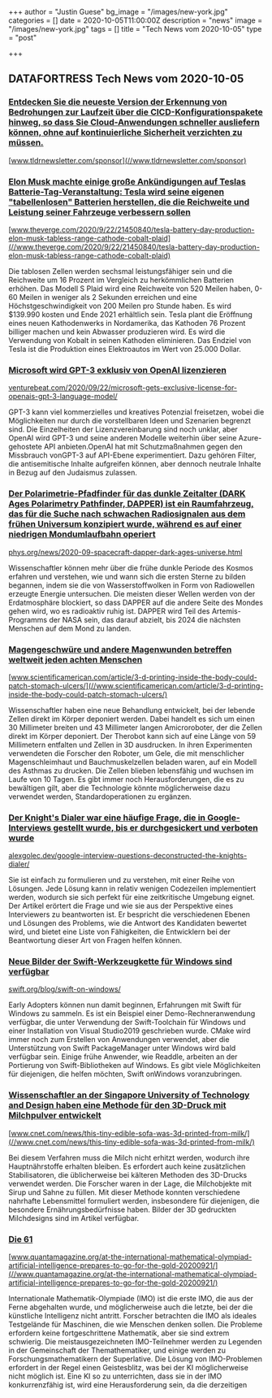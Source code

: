 +++
author = "Justin Guese"
bg_image = "/images/new-york.jpg"
categories = []
date = 2020-10-05T11:00:00Z
description = "news"
image = "/images/new-york.jpg"
tags = []
title = "Tech News vom 2020-10-05"
type = "post"

+++

        
## DATAFORTRESS Tech News vom 2020-10-05



### [Entdecken Sie die neueste Version der Erkennung von Bedrohungen zur Laufzeit über die CICD-Konfigurationspakete hinweg, so dass Sie Cloud-Anwendungen schneller ausliefern können, ohne auf kontinuierliche Sicherheit verzichten zu müssen.](//www.tldrnewsletter.com/sponsor)


[www.tldrnewsletter.com/sponsor](//www.tldrnewsletter.com/sponsor)





### [Elon Musk machte einige große Ankündigungen auf Teslas Batterie-Tag-Veranstaltung: Tesla wird seine eigenen "tabellenlosen" Batterien herstellen, die die Reichweite und Leistung seiner Fahrzeuge verbessern sollen](//www.theverge.com/2020/9/22/21450840/tesla-battery-day-production-elon-musk-tabless-range-cathode-cobalt-plaid)


[www.theverge.com/2020/9/22/21450840/tesla-battery-day-production-elon-musk-tabless-range-cathode-cobalt-plaid](//www.theverge.com/2020/9/22/21450840/tesla-battery-day-production-elon-musk-tabless-range-cathode-cobalt-plaid)


Die tablosen Zellen werden sechsmal leistungsfähiger sein und die Reichweite um 16 Prozent im Vergleich zu herkömmlichen Batterien erhöhen. Das Modell S Plaid wird eine Reichweite von 520 Meilen haben, 0-60 Meilen in weniger als 2 Sekunden erreichen und eine Höchstgeschwindigkeit von 200 Meilen pro Stunde haben. Es wird $139.990 kosten und Ende 2021 erhältlich sein. Tesla plant die Eröffnung eines neuen Kathodenwerks in Nordamerika, das Kathoden 76 Prozent billiger machen und kein Abwasser produzieren wird. Es wird die Verwendung von Kobalt in seinen Kathoden eliminieren. Das Endziel von Tesla ist die Produktion eines Elektroautos im Wert von 25.000 Dollar.


### [Microsoft wird GPT-3 exklusiv von OpenAI lizenzieren](//venturebeat.com/2020/09/22/microsoft-gets-exclusive-license-for-openais-gpt-3-language-model/)


[venturebeat.com/2020/09/22/microsoft-gets-exclusive-license-for-openais-gpt-3-language-model/](//venturebeat.com/2020/09/22/microsoft-gets-exclusive-license-for-openais-gpt-3-language-model/)


GPT-3 kann viel kommerzielles und kreatives Potenzial freisetzen, wobei die Möglichkeiten nur durch die vorstellbaren Ideen und Szenarien begrenzt sind. Die Einzelheiten der Lizenzvereinbarung sind noch unklar, aber OpenAI wird GPT-3 und seine anderen Modelle weiterhin über seine Azure-gehostete API anbieten.OpenAI hat mit Schutzmaßnahmen gegen den Missbrauch vonGPT-3 auf API-Ebene experimentiert. Dazu gehören Filter, die antisemitische Inhalte aufgreifen können, aber dennoch neutrale Inhalte in Bezug auf den Judaismus zulassen.


### [Der Polarimetrie-Pfadfinder für das dunkle Zeitalter (DARK Ages Polarimetry Pathfinder, DAPPER) ist ein Raumfahrzeug, das für die Suche nach schwachen Radiosignalen aus dem frühen Universum konzipiert wurde, während es auf einer niedrigen Mondumlaufbahn operiert](//phys.org/news/2020-09-spacecraft-dapper-dark-ages-universe.html)


[phys.org/news/2020-09-spacecraft-dapper-dark-ages-universe.html](//phys.org/news/2020-09-spacecraft-dapper-dark-ages-universe.html)


Wissenschaftler können mehr über die frühe dunkle Periode des Kosmos erfahren und verstehen, wie und wann sich die ersten Sterne zu bilden begannen, indem sie die von Wasserstoffwolken in Form von Radiowellen erzeugte Energie untersuchen. Die meisten dieser Wellen werden von der Erdatmosphäre blockiert, so dass DAPPER auf die andere Seite des Mondes gehen wird, wo es radioaktiv ruhig ist. DAPPER wird Teil des Artemis-Programms der NASA sein, das darauf abzielt, bis 2024 die nächsten Menschen auf dem Mond zu landen.


### [Magengeschwüre und andere Magenwunden betreffen weltweit jeden achten Menschen](//www.scientificamerican.com/article/3-d-printing-inside-the-body-could-patch-stomach-ulcers/)


[www.scientificamerican.com/article/3-d-printing-inside-the-body-could-patch-stomach-ulcers/](//www.scientificamerican.com/article/3-d-printing-inside-the-body-could-patch-stomach-ulcers/)


Wissenschaftler haben eine neue Behandlung entwickelt, bei der lebende Zellen direkt im Körper deponiert werden. Dabei handelt es sich um einen 30 Millimeter breiten und 43 Millimeter langen Amicroroboter, der die Zellen direkt im Körper deponiert. Der Therobot kann sich auf eine Länge von 59 Millimetern entfalten und Zellen in 3D ausdrucken. In ihren Experimenten verwendeten die Forscher den Roboter, um Gele, die mit menschlicher Magenschleimhaut und Bauchmuskelzellen beladen waren, auf ein Modell des Asthmas zu drucken. Die Zellen blieben lebensfähig und wuchsen im Laufe von 10 Tagen. Es gibt immer noch Herausforderungen, die es zu bewältigen gilt, aber die Technologie könnte möglicherweise dazu verwendet werden, Standardoperationen zu ergänzen.


### [Der Knight's Dialer war eine häufige Frage, die in Google-Interviews gestellt wurde, bis er durchgesickert und verboten wurde](//alexgolec.dev/google-interview-questions-deconstructed-the-knights-dialer/)


[alexgolec.dev/google-interview-questions-deconstructed-the-knights-dialer/](//alexgolec.dev/google-interview-questions-deconstructed-the-knights-dialer/)


Sie ist einfach zu formulieren und zu verstehen, mit einer Reihe von Lösungen. Jede Lösung kann in relativ wenigen Codezeilen implementiert werden, wodurch sie sich perfekt für eine zeitkritische Umgebung eignet. Der Artikel erörtert die Frage und wie sie aus der Perspektive eines Interviewers zu beantworten ist. Er bespricht die verschiedenen Ebenen und Lösungen des Problems, wie die Antwort des Kandidaten bewertet wird, und bietet eine Liste von Fähigkeiten, die Entwicklern bei der Beantwortung dieser Art von Fragen helfen können.


### [Neue Bilder der Swift-Werkzeugkette für Windows sind verfügbar](//swift.org/blog/swift-on-windows/)


[swift.org/blog/swift-on-windows/](//swift.org/blog/swift-on-windows/)


Early Adopters können nun damit beginnen, Erfahrungen mit Swift für Windows zu sammeln. Es ist ein Beispiel einer Demo-Rechneranwendung verfügbar, die unter Verwendung der Swift-Toolchain für Windows und einer Installation von Visual Studio2019 geschrieben wurde. CMake wird immer noch zum Erstellen von Anwendungen verwendet, aber die Unterstützung von Swift PackageManager unter Windows wird bald verfügbar sein. Einige frühe Anwender, wie Readdle, arbeiten an der Portierung von Swift-Bibliotheken auf Windows. Es gibt viele Möglichkeiten für diejenigen, die helfen möchten, Swift onWindows voranzubringen.


### [Wissenschaftler an der Singapore University of Technology and Design haben eine Methode für den 3D-Druck mit Milchpulver entwickelt](//www.cnet.com/news/this-tiny-edible-sofa-was-3d-printed-from-milk/)


[www.cnet.com/news/this-tiny-edible-sofa-was-3d-printed-from-milk/](//www.cnet.com/news/this-tiny-edible-sofa-was-3d-printed-from-milk/)


Bei diesem Verfahren muss die Milch nicht erhitzt werden, wodurch ihre Hauptnährstoffe erhalten bleiben. Es erfordert auch keine zusätzlichen Stabilisatoren, die üblicherweise bei kälteren Methoden des 3D-Drucks verwendet werden. Die Forscher waren in der Lage, die Milchobjekte mit Sirup und Sahne zu füllen. Mit dieser Methode konnten verschiedene nahrhafte Lebensmittel formuliert werden, insbesondere für diejenigen, die besondere Ernährungsbedürfnisse haben. Bilder der 3D gedruckten Milchdesigns sind im Artikel verfügbar.


### [Die 61](//www.quantamagazine.org/at-the-international-mathematical-olympiad-artificial-intelligence-prepares-to-go-for-the-gold-20200921/)


[www.quantamagazine.org/at-the-international-mathematical-olympiad-artificial-intelligence-prepares-to-go-for-the-gold-20200921/](//www.quantamagazine.org/at-the-international-mathematical-olympiad-artificial-intelligence-prepares-to-go-for-the-gold-20200921/)


Internationale Mathematik-Olympiade (IMO) ist die erste IMO, die aus der Ferne abgehalten wurde, und möglicherweise auch die letzte, bei der die künstliche Intelligenz nicht antritt. Forscher betrachten die IMO als ideales Testgelände für Maschinen, die wie Menschen denken sollen. Die Probleme erfordern keine fortgeschrittene Mathematik, aber sie sind extrem schwierig. Die meistausgezeichneten IMO-Teilnehmer werden zu Legenden in der Gemeinschaft der Themathematiker, und einige werden zu Forschungsmathematikern der Superlative. Die Lösung von IMO-Problemen erfordert in der Regel einen Geistesblitz, was bei der KI möglicherweise nicht möglich ist. Eine KI so zu unterrichten, dass sie in der IMO konkurrenzfähig ist, wird eine Herausforderung sein, da die derzeitigen 